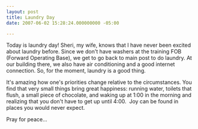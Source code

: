 ```yaml
---
layout: post
title: Laundry Day
date: 2007-06-02 15:28:24.000000000 -05:00

---
```

<p>Today is laundry day! Sheri, my wife, knows that I have never been excited about laundry before. Since we don't have washers at the training FOB (Forward Operating Base), we get to go back to main post to do laundry. At our building there, we also have air conditioning and a good internet connection. So, for the moment, laundry is a good thing.</p>
<p>It's amazing how one's priorities change relative to the circumstances. You find that very small things bring great happiness: running water, toilets that flush, a small piece of chocolate, and waking up at 1:00 in the morning and realizing that you don't have to get up until 4:00.  Joy can be found in places you would never expect.</p>
<p>Pray for peace...</p>
